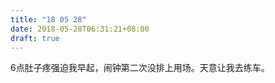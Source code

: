 ```yaml
---
title: "18 05 28"
date: 2018-05-28T06:31:21+08:00
draft: true
---
```


6点肚子疼强迫我早起，闹钟第二次没排上用场。天意让我去练车。
